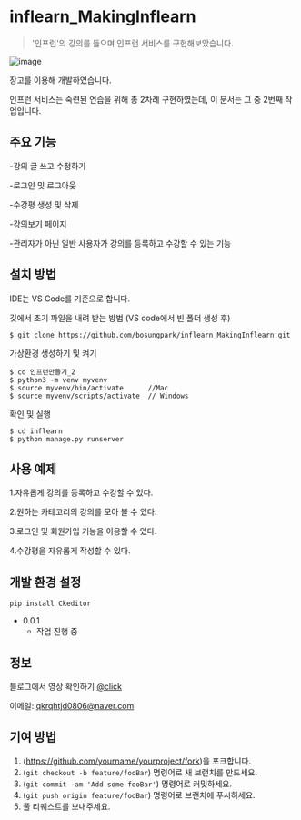 # inflearn_MakingInflearn
> '인프런'의 강의를 들으며 인프런 서비스를 구현해보았습니다.

![image](https://user-images.githubusercontent.com/81157873/147313690-abaebf71-3453-474d-96af-758841d03de1.png)

장고를 이용해 개발하였습니다.

인프런 서비스는 숙련된 연습을 위해 총 2차례 구현하였는데, 이 문서는 그 중 2번째 작업입니다.

## 주요 기능

-강의 글 쓰고 수정하기

-로그인 및 로그아웃

-수강평 생성 및 삭제

-강의보기 페이지

-관리자가 아닌 일반 사용자가 강의를 등록하고 수강할 수 있는 기능

## 설치 방법

IDE는 VS Code를 기준으로 합니다.

깃에서 초기 파일을 내려 받는 방법 (VS code에서 빈 폴더 생성 후)

```
$ git clone https://github.com/bosungpark/inflearn_MakingInflearn.git
```

가상환경 생성하기 및 켜기

```
$ cd 인프런만들기_2
$ python3 -m venv myvenv
$ source myvenv/bin/activate      //Mac
$ source myvenv/scripts/activate  // Windows
```

확인 및 실행

```
$ cd inflearn
$ python manage.py runserver
```

## 사용 예제

1.자유롭게 강의를 등록하고 수강할 수 있다.

2.원하는 카테고리의 강의를 모아 볼 수 있다.

3.로그인 및 회원가입 기능을 이용할 수 있다.

4.수강평을 자유롭게 작성할 수 있다.

## 개발 환경 설정

```
pip install Ckeditor
```

* 0.0.1
    * 작업 진행 중

## 정보

블로그에서 영상 확인하기 [@click](https://blog.naver.com/qkrqhtjd0806/222419179370) 

이메일: qkrqhtjd0806@naver.com

## 기여 방법

1. (<https://github.com/yourname/yourproject/fork>)을 포크합니다.
2. (`git checkout -b feature/fooBar`) 명령어로 새 브랜치를 만드세요.
3. (`git commit -am 'Add some fooBar'`) 명령어로 커밋하세요.
4. (`git push origin feature/fooBar`) 명령어로 브랜치에 푸시하세요. 
5. 풀 리퀘스트를 보내주세요.
